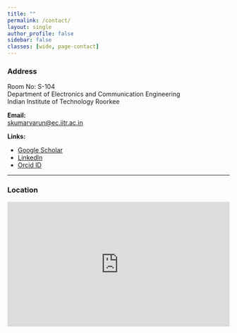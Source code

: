 ```yaml
---
title: ""
permalink: /contact/
layout: single
author_profile: false
sidebar: false
classes: [wide, page-contact]
---
```


### Address  
Room No: S-104  
Department of Electronics and Communication Engineering  
Indian Institute of Technology Roorkee  

**Email:**  
[skumarvarun@ec.iitr.ac.in](mailto:skumarvarun@ec.iitr.ac.in)  

**Links:**  
- [Google Scholar](https://scholar.google.com/citations?user=vQ6OK3wAAAAJ&hl=en)  
- [LinkedIn](https://www.linkedin.com/in/sanjeev-kumar-varun-19b542170/)  
- [Orcid ID](https://orcid.org/0000-0002-0432-4892)  

---
### Location  
<div style="position:relative; overflow:hidden; padding-top:56.25%;">
  <iframe 
    src="https://www.google.com/maps/embed?pb=!1m18!1m12!1m3!1d3457.227828421579!2d77.89398441444277!3d29.865295981950223!2m3!1f0!2f0!3f0!3m2!1i1024!2i768!4f13.1!3m3!1m2!1s0x390eb3f596df0c89%3A0xdeb39fc5ed37a6d4!2sIndian%20Institute%20of%20Technology%20Roorkee!5e0!3m2!1sen!2sin!4v1695763912345!5m2!1sen!2sin"
    style="position:absolute; top:0; left:0; width:100%; height:100%; border:0;"
    allowfullscreen
    loading="lazy"
    referrerpolicy="no-referrer-when-downgrade">
  </iframe>
</div>
